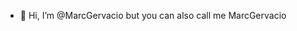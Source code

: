 - 👋 Hi, I’m @MarcGervacio but you can also call me MarcGervacio

<!---
MarcGervacio/MarcGervacio is a ✨ special ✨ repository because its `README.md` (this file) appears on your GitHub profile.
You can click the Preview link to take a look at your changes.
--->
